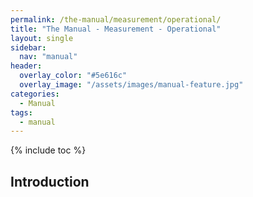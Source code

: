 ```yaml
---
permalink: /the-manual/measurement/operational/
title: "The Manual - Measurement - Operational"
layout: single
sidebar:
  nav: "manual"
header:
  overlay_color: "#5e616c"
  overlay_image: "/assets/images/manual-feature.jpg"
categories:
  - Manual
tags:
  - manual
---
```


{% include toc %}

## Introduction


